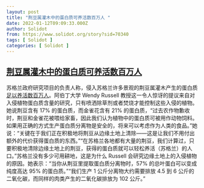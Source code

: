 ```yaml
---
layout: post
title: "荆豆属灌木中的蛋白质可养活数百万人 "
date: 2022-01-12T09:09:33.000Z
author: Solidot
from: https://www.solidot.org/story?sid=70340
tags: [ Solidot ]
categories: [ Solidot ]
---
```

<!--1641978573000-->
[荆豆属灌木中的蛋白质可养活数百万人](https://www.solidot.org/story?sid=70340)
------

<div>
苏格兰政府研究项目的负责人称，侵入苏格兰许多景观的荆豆属灌木产生的蛋白质<a href="https://www.theguardian.com/environment/2022/jan/10/protein-from-gorse-bushes-could-feed-millions-of-people-says-expert" target="_blank">足以养活数百万人</a>。阿伯丁大学 Wendy Russell 教授这一令人惊讶的提议来自对入侵植物蛋白质含量的研究，只有喷洒除草剂或者焚烧才能控制这些入侵的植物。她说荆豆含有 17% 的蛋白质，而金雀花含有 21% 的蛋白质，“过去农作物歉收时，荆豆和金雀花被喂给家畜，因此我们认为植物中的蛋白质可被用作动物饲料。如果用正确的方式生产蛋白质分离物是安全的，将来可以考虑作为人类的食品。”她说：“关键在于我们正在积极地将荆豆从边缘土地上清除——这是让我们不用付出额外的代价获得蛋白质的东西。”“在苏格兰各地都有大量的荆豆，我们计算过，只要积极地清除边缘土地上的荆豆，获得的蛋白质就可以轻松养活（苏格兰）的人口。”苏格兰没有多少可用耕地，这是为什么 Russell 会研究边缘土地上的入侵植物的原因。她表示：“当你从荆豆里提取蛋白质分离物时，57% 的总叶蛋白可以变成纯度高达 95% 的蛋白质。”“我们生产 1 公斤分离物大约需要排放 4.5 到 6 公斤的二氧化碳，而同样的肉类产生的二氧化碳排放为 102 公斤。”
</div>
